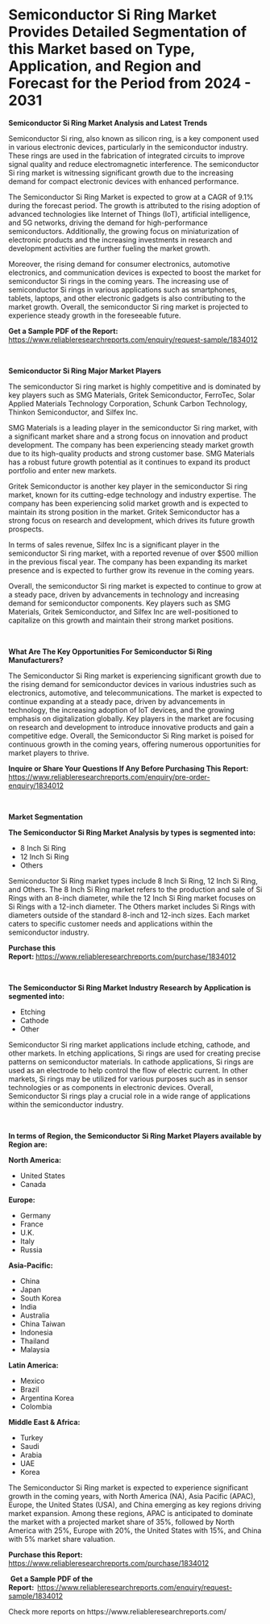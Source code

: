 <p><h1>Semiconductor Si Ring Market Provides Detailed Segmentation of this Market based on Type, Application, and Region and Forecast for the Period from 2024 - 2031</h1></p><p><strong>Semiconductor Si Ring Market Analysis and Latest Trends</strong></p>
<p><p>Semiconductor Si ring, also known as silicon ring, is a key component used in various electronic devices, particularly in the semiconductor industry. These rings are used in the fabrication of integrated circuits to improve signal quality and reduce electromagnetic interference. The semiconductor Si ring market is witnessing significant growth due to the increasing demand for compact electronic devices with enhanced performance.</p><p>The Semiconductor Si Ring Market is expected to grow at a CAGR of 9.1% during the forecast period. The growth is attributed to the rising adoption of advanced technologies like Internet of Things (IoT), artificial intelligence, and 5G networks, driving the demand for high-performance semiconductors. Additionally, the growing focus on miniaturization of electronic products and the increasing investments in research and development activities are further fueling the market growth.</p><p>Moreover, the rising demand for consumer electronics, automotive electronics, and communication devices is expected to boost the market for semiconductor Si rings in the coming years. The increasing use of semiconductor Si rings in various applications such as smartphones, tablets, laptops, and other electronic gadgets is also contributing to the market growth. Overall, the semiconductor Si ring market is projected to experience steady growth in the foreseeable future.</p></p>
<p><strong>Get a Sample PDF of the Report:&nbsp;</strong> <a href="https://www.reliableresearchreports.com/enquiry/request-sample/1834012">https://www.reliableresearchreports.com/enquiry/request-sample/1834012</a></p>
<p>&nbsp;</p>
<p><strong>Semiconductor Si Ring Major Market Players</strong></p>
<p><p>The semiconductor Si ring market is highly competitive and is dominated by key players such as SMG Materials, Gritek Semiconductor, FerroTec, Solar Applied Materials Technology Corporation, Schunk Carbon Technology, Thinkon Semiconductor, and Silfex Inc. </p><p>SMG Materials is a leading player in the semiconductor Si ring market, with a significant market share and a strong focus on innovation and product development. The company has been experiencing steady market growth due to its high-quality products and strong customer base. SMG Materials has a robust future growth potential as it continues to expand its product portfolio and enter new markets.</p><p>Gritek Semiconductor is another key player in the semiconductor Si ring market, known for its cutting-edge technology and industry expertise. The company has been experiencing solid market growth and is expected to maintain its strong position in the market. Gritek Semiconductor has a strong focus on research and development, which drives its future growth prospects.</p><p>In terms of sales revenue, Silfex Inc is a significant player in the semiconductor Si ring market, with a reported revenue of over $500 million in the previous fiscal year. The company has been expanding its market presence and is expected to further grow its revenue in the coming years.</p><p>Overall, the semiconductor Si ring market is expected to continue to grow at a steady pace, driven by advancements in technology and increasing demand for semiconductor components. Key players such as SMG Materials, Gritek Semiconductor, and Silfex Inc are well-positioned to capitalize on this growth and maintain their strong market positions.</p></p>
<p>&nbsp;</p>
<p><strong>What Are The Key Opportunities For Semiconductor Si Ring Manufacturers?</strong></p>
<p><p>The Semiconductor Si Ring market is experiencing significant growth due to the rising demand for semiconductor devices in various industries such as electronics, automotive, and telecommunications. The market is expected to continue expanding at a steady pace, driven by advancements in technology, the increasing adoption of IoT devices, and the growing emphasis on digitalization globally. Key players in the market are focusing on research and development to introduce innovative products and gain a competitive edge. Overall, the Semiconductor Si Ring market is poised for continuous growth in the coming years, offering numerous opportunities for market players to thrive.</p></p>
<p><strong>Inquire or Share Your Questions If Any Before Purchasing This Report:</strong> <a href="https://www.reliableresearchreports.com/enquiry/pre-order-enquiry/1834012">https://www.reliableresearchreports.com/enquiry/pre-order-enquiry/1834012</a></p>
<p>&nbsp;</p>
<p><strong>Market Segmentation</strong></p>
<p><strong>The Semiconductor Si Ring Market Analysis by types is segmented into:</strong></p>
<p><ul><li>8 Inch Si Ring</li><li>12 Inch Si Ring</li><li>Others</li></ul></p>
<p><p>Semiconductor Si Ring market types include 8 Inch Si Ring, 12 Inch Si Ring, and Others. The 8 Inch Si Ring market refers to the production and sale of Si Rings with an 8-inch diameter, while the 12 Inch Si Ring market focuses on Si Rings with a 12-inch diameter. The Others market includes Si Rings with diameters outside of the standard 8-inch and 12-inch sizes. Each market caters to specific customer needs and applications within the semiconductor industry.</p></p>
<p><strong>Purchase this Report:&nbsp;</strong><a href="https://www.reliableresearchreports.com/purchase/1834012">https://www.reliableresearchreports.com/purchase/1834012</a></p>
<p>&nbsp;</p>
<p><strong>The Semiconductor Si Ring Market Industry Research by Application is segmented into:</strong></p>
<p><ul><li>Etching</li><li>Cathode</li><li>Other</li></ul></p>
<p><p>Semiconductor Si ring market applications include etching, cathode, and other markets. In etching applications, Si rings are used for creating precise patterns on semiconductor materials. In cathode applications, Si rings are used as an electrode to help control the flow of electric current. In other markets, Si rings may be utilized for various purposes such as in sensor technologies or as components in electronic devices. Overall, Semiconductor Si rings play a crucial role in a wide range of applications within the semiconductor industry.</p></p>
<p>&nbsp;</p>
<p><strong>In terms of Region, the Semiconductor Si Ring Market Players available by Region are:</strong></p>
<p>
    <p> <strong> North America: </strong>
        <ul>
            <li>United States</li>
            <li>Canada</li>
        </ul>
        </p> 
    <p> <strong> Europe: </strong>
        <ul>
            <li>Germany</li>
            <li>France</li>
            <li>U.K.</li>
            <li>Italy</li>
            <li>Russia</li>
        </ul>
        </p> 
    <p> <strong> Asia-Pacific: </strong>
        <ul>
            <li>China</li>
            <li>Japan</li>
            <li>South Korea</li>
            <li>India</li>
            <li>Australia</li>
            <li>China Taiwan</li>
            <li>Indonesia</li>
            <li>Thailand</li>
            <li>Malaysia</li>
        </ul>
        </p> 
    <p> <strong> Latin America: </strong>
        <ul>
            <li>Mexico</li>
            <li>Brazil</li>
            <li>Argentina Korea</li>
            <li>Colombia</li>
        </ul>
        </p> 
    <p> <strong> Middle East & Africa: </strong>
        <ul>
            <li>Turkey</li>
            <li>Saudi</li>
            <li>Arabia</li>
            <li>UAE</li>
            <li>Korea</li>
        </ul>
    </p>
    </p>
<p><p>The Semiconductor Si Ring market is expected to experience significant growth in the coming years, with North America (NA), Asia Pacific (APAC), Europe, the United States (USA), and China emerging as key regions driving market expansion. Among these regions, APAC is anticipated to dominate the market with a projected market share of 35%, followed by North America with 25%, Europe with 20%, the United States with 15%, and China with 5% market share valuation.</p></p>
<p><strong>Purchase this Report: </strong><a href="https://www.reliableresearchreports.com/purchase/1834012">https://www.reliableresearchreports.com/purchase/1834012</a></p>
<p>&nbsp;<strong>Get a Sample PDF of the Report:&nbsp;&nbsp;</strong><a href="https://www.reliableresearchreports.com/enquiry/request-sample/1834012">https://www.reliableresearchreports.com/enquiry/request-sample/1834012</a></p>
<p><strong></strong></p>
<p>Check more reports on https://www.reliableresearchreports.com/</p>